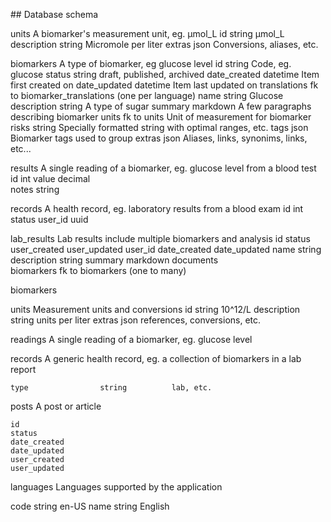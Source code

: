 ## Database schema

units                   A biomarker's measurement unit, eg. µmol_L
  id                    string              µmol_L
  description           string              Micromole per liter
  extras                json                Conversions, aliases, etc.


biomarkers              A type of biomarker, eg glucose level
  id                    string              Code, eg. glucose
  status                string              draft, published, archived
  date_created          datetime            Item first created on
  date_updated          datetime            Item last updated on
  translations          fk to biomarker_translations (one per language)
    name                string              Glucose
    description         string              A type of sugar
    summary             markdown            A few paragraphs describing biomarker
  units                 fk to units         Unit of measurement for biomarker
  risks                 string              Specially formatted string with optimal ranges, etc.
  tags                  json                Biomarker tags used to group
  extras                json                Aliases, links, synonims, links, etc...


results                 A single reading of a biomarker, eg. glucose level from a blood test
  id                    int
  value                 decimal             
  notes                 string


records                 A health record, eg. laboratory results from a blood exam
  id                    int
  status
  user_id               uuid






lab_results             Lab results include multiple biomarkers and analysis 
    id
    status
    user_created
    user_updated
    user_id
    date_created
    date_updated
    name                string
    description         string
    summary             markdown
    documents   
    biomarkers          fk to biomarkers (one to many)


biomarkers

units                   Measurement units and conversions
    id                  string          10^12/L
    description         string          units per liter
    extras              json            references, conversions, etc.


readings                A single reading of a biomarker, eg. glucose level


records                 A generic health record, eg. a collection of biomarkers in a lab report

    type                string          lab, etc.



posts                   A post or article

    id
    status
    date_created
    date_updated
    user_created
    user_updated


languages               Languages supported by the application

  code                  string              en-US
  name                  string              English


